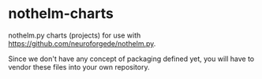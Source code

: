 # nothelm-charts
nothelm.py charts (projects) for use with https://github.com/neuroforgede/nothelm.py.

Since we don't have any concept of packaging defined yet, you will have to vendor these files into your own repository.
